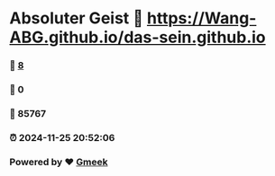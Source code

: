 # Absoluter Geist :link: https://Wang-ABG.github.io/das-sein.github.io 
### :page_facing_up: [8](https://Wang-ABG.github.io/das-sein.github.io/tag.html) 
### :speech_balloon: 0 
### :hibiscus: 85767 
### :alarm_clock: 2024-11-25 20:52:06 
### Powered by :heart: [Gmeek](https://github.com/Meekdai/Gmeek)
